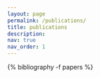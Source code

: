 ```yaml
---
layout: page
permalink: /publications/
title: publications
description:
nav: true
nav_order: 1
---
```

<!-- _pages/publications.md -->
<div class="publications">

{% bibliography -f papers %}

</div>
